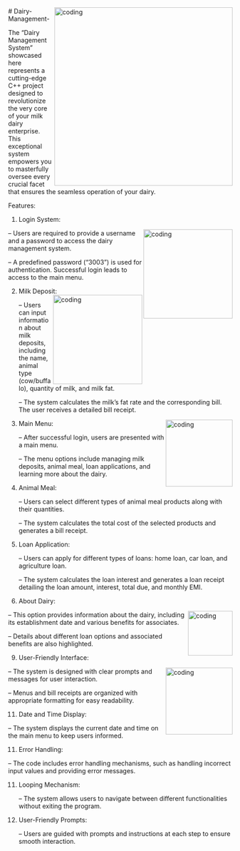 <img align="right" alt="coding" width="400" src="https://th.bing.com/th/id/OIP.xEMW82F_s-q7u947WpJC7gHaE8?rs=1&pid=ImgDetMain">
# Dairy-Management-

The “Dairy Management System” showcased here represents a cutting-edge C++ project designed to revolutionize the very core of your milk dairy enterprise. This exceptional system empowers you to masterfully oversee every crucial facet that ensures the seamless operation of your dairy. 

Features:

1. Login System:
<img align="right" alt="coding" width="200" src="https://static.vecteezy.com/system/resources/previews/000/641/301/original/vector-web-login-form-template.jpg">
   – Users are required to provide a username and a password to access the dairy management system.

   – A predefined password (“3003”) is used for authentication. Successful login leads to access to the main menu.

2. Milk Deposit:
   <img align="right" alt="coding" width="200" src="https://th.bing.com/th/id/OIP.IfQEvgzby7aIajWNNGnJKAAAAA?rs=1&pid=ImgDetMain">

   – Users can input information about milk deposits, including the name, animal type (cow/buffalo), quantity of milk, and milk fat.

   – The system calculates the milk’s fat rate and the corresponding bill. The user receives a detailed bill receipt.

4. Main Menu:
    <img align="right" alt="coding" width="150" src="https://th.bing.com/th/id/OIP.41Lr9i4vfwViqiQYCUQIIgHaJo?rs=1&pid=ImgDetMain">

   – After successful login, users are presented with a main menu.

   – The menu options include managing milk deposits, animal meal, loan applications, and learning more about the dairy.

6. Animal Meal:

   – Users can select different types of animal meal products along with their quantities.

   – The system calculates the total cost of the selected products and generates a bill receipt.

7. Loan Application:

   – Users can apply for different types of loans: home loan, car loan, and agriculture loan.

   – The system calculates the loan interest and generates a loan receipt detailing the loan amount, interest, total due, and monthly EMI.

8. About Dairy:
<img align="right" alt="coding" width="100" src="https://food.amerikanki.com/wp-content/uploads/2020/11/Dairy-Products-Infographics.jpg">
   – This option provides information about the dairy, including its establishment date and various benefits for associates.

   – Details about different loan options and associated benefits are also highlighted.

9. User-Friendly Interface:
    
<img align="right" alt="coding" width="150" src="https://th.bing.com/th/id/OIP.WS3MrQR8ERzabUzXnHBaqwHaEk?rs=1&pid=ImgDetMain">
   – The system is designed with clear prompts and messages for user interaction.

   – Menus and bill receipts are organized with appropriate formatting for easy readability.

11. Date and Time Display:

   – The system displays the current date and time on the main menu to keep users informed.

11. Error Handling:

   – The code includes error handling mechanisms, such as handling incorrect input values and providing error messages.

11. Looping Mechanism:

    – The system allows users to navigate between different functionalities without exiting the program.

12. User-Friendly Prompts:

    – Users are guided with prompts and instructions at each step to ensure smooth interaction.

